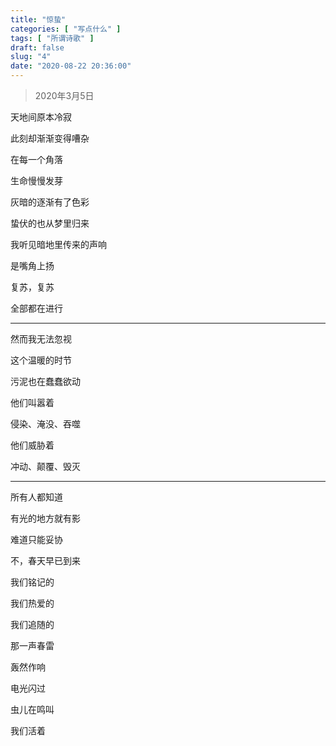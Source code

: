 ```yaml
---
title: "惊蛰"
categories: [ "写点什么" ]
tags: [ "所谓诗歌" ]
draft: false
slug: "4"
date: "2020-08-22 20:36:00"
---
```


> 2020年3月5日

天地间原本冷寂

此刻却渐渐变得嘈杂

在每一个角落

生命慢慢发芽

灰暗的逐渐有了色彩

蛰伏的也从梦里归来

<!-- more -->

我听见暗地里传来的声响

是嘴角上扬

复苏，复苏

全部都在进行

------

然而我无法忽视

这个温暖的时节

污泥也在蠢蠢欲动

他们叫嚣着

侵染、淹没、吞噬

他们威胁着

冲动、颠覆、毁灭

------

所有人都知道

有光的地方就有影

难道只能妥协

不，春天早已到来

我们铭记的

我们热爱的

我们追随的

那一声春雷

轰然作响

电光闪过

虫儿在鸣叫

我们活着

